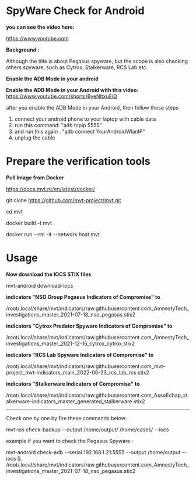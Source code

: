 # SpyWare Check for Android

<b>you can see the video here:</b>

https://www.youtube.com

<b>  Background : </b>

Although the title is about Pegasus spyware, but the scope is also checking others spyware, such as Cytrox,
Stalkerware, RCS Lab etc.


<b> Enable the ADB Mode in your android </b>

<b> Enable the ADB Mode in your Android with this video:</b> https://www.youtube.com/shorts/6yeNltxuEiQ <br>

after you enable the ADB Mode in your Android, then follow these steps <br>

1. connect your android phone to your laptop with cable data
2. run this command: "adb tcpip 5555"
3. and run this again : "adb connect YourAndroidWlanIP"
4. unplug the cable


# Prepare the verification tools
<b> Pull Image from Docker </b>

https://docs.mvt.re/en/latest/docker/

git clone https://github.com/mvt-project/mvt.git

cd mvt

docker build -t mvt .

docker run --rm -it --network host mvt

# Usage

<b> Now download the IOCS STIX files </b>

mvt-android download-iocs

<b> indicators "NSO Group Pegasus Indicators of Compromise" to </b>

/root/.local/share/mvt/indicators/raw.githubusercontent.com_AmnestyTech_investigations_master_2021-07-18_nso_pegasus.stix2

<b> indicators "Cytrox Predator Spyware Indicators of Compromise" to </b>

/root/.local/share/mvt/indicators/raw.githubusercontent.com_AmnestyTech_investigations_master_2021-12-16_cytrox_cytrox.stix2

<b> indicators "RCS Lab Spyware Indicators of Compromise" to </b> 

/root/.local/share/mvt/indicators/raw.githubusercontent.com_mvt-project_mvt-indicators_main_2022-06-23_rcs_lab_rcs.stix2

<b> indicators "Stalkerware Indicators of Compromise" to </b> 

/root/.local/share/mvt/indicators/raw.githubusercontent.com_AssoEchap_stalkerware-indicators_master_generated_stalkerware.stix2
***************************************

Check one by one by fire these commands below:

mvt-ios check-backup --output /home/output/ /home/cases/ --iocs   <full path name of the stix file you need to look from the output of command above>

example if you want to check the Pegasus Spyware : <br>

mvt-android check-adb --serial 192.168.1.21:5555 --output /home/output --iocs 5. /root/.local/share/mvt/indicators/raw.githubusercontent.com_AmnestyTech_investigations_master_2021-07-18_nso_pegasus.stix2

